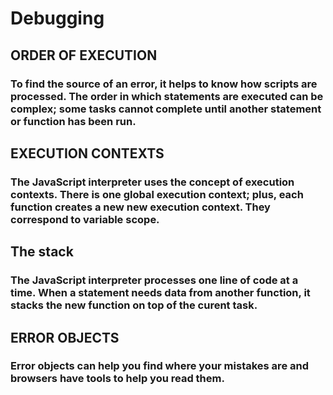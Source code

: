# Debugging
## ORDER OF EXECUTION
### To find the source of an error, it helps to know how scripts are processed. The order in which statements are executed can be complex; some tasks cannot complete until another statement or function has been run.

## EXECUTION CONTEXTS
### The JavaScript interpreter uses the concept of execution contexts. There is one global execution context; plus, each function creates a new new execution context. They correspond to variable scope. 

## The stack
### The JavaScript interpreter processes one line of code at a time. When a statement needs data from another function, it stacks the new function on top of the curent task.


## ERROR OBJECTS 
### Error objects can help you find where your mistakes are and browsers have tools to help you read them. 
